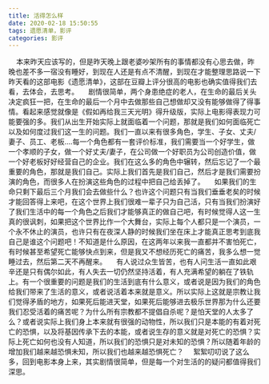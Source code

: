 ```yaml
---
title: 活得怎么样
date: 2020-02-18 15:50:55
tags: 遗愿清单，影评
categories: 影评
---
```

&nbsp;&nbsp;&nbsp;&nbsp;本来昨天应该写的，但是昨天晚上跟老婆吵架所有的事情都没有心思去做，昨晚也差不多一宿没有睡好，到现在人还是有点不清醒，到现在才能整理思路说一下昨天看的这部电影《遗愿清单》，这部在豆瓣上评分很高的电影也确实值得我们去看，去体会，去思考。
&nbsp;&nbsp;&nbsp;&nbsp;剧情很简单，两个身患绝症的老人，在生命的最后关头决定疯狂一把，在生命的最后一个月中去做那些自己想做却又没有能够做得了得事情。看起来感觉就像是《假如再给我三天光明》得升级版，实际上电影得表现力可能要强的多。我们从出生开始实际上就面临着一个问题，那就是我们如何面临死亡以及如何度过我们这一生的问题。我们一直以来有很多角色，学生、子女、丈夫/妻子、员工、老板....每一个角色都有一套评价标准，我们需要当一个好学生，做一个孝顺的子女，做一个好丈夫/妻子，在公司做一个好职员为公司创造价值，做一个好老板好好经营自己的企业。我们在这么多的角色中辗转，然后忘记了一个最重要的角色，那就是我们自己。实际上我们首先是我们自己，然后才是我们需要扮演的角色，而很多人在扮演这些角色的过程中把自己给丢掉了。
&nbsp;&nbsp;&nbsp;&nbsp;如果我们的生命只剩下最后三个月我们会去做些什么？也许这个问题只有当我们垂垂老矣的时候才能回答得上来吧，在这个世界上我们很难一辈子只为自己活，只有当我们扮演好了我们生活中的每一个角色之后我们才能够真正的做自己吧，有时候觉得人这一生真的很讽刺，如果把这个世界比作一个大舞台，实际上每个人都只是一个演员，一个永不休止的演员，也许只有在夜深人静的时候我们坐在床上才能真正思考到底我自己是谁这个问题吧！不知道是什么原因，在这两年以来我一直都并不害怕死亡，有时候甚至希望死亡能够快点到来，但是我又不想经历死亡的痛苦，我多么想一觉睡过去，然后第二天不再醒来。
&nbsp;&nbsp;&nbsp;&nbsp;有人说过众生皆苦，也有人问生活一直如此艰辛还是只有偶尔如此，有人失去一切仍然坚持活着，有人充满希望的躺在了铁轨上。有一个很重要的问题是我们的生活到底有什么意义，或者说是因为我们的角色给我们带来了生活的意义，或者说活着本来就是意义。所以实际上这就是宗教让我们觉得矛盾的地方，如果死后能进天堂，如果死后能够进去极乐世界那为什么还要我们忍受活着的痛苦呢？为什么所有宗教都不提倡自杀呢？是怕天堂的人太多了么？或者说实际上我们身上本来就有很强的动物性，所以我们只是本能的有着对死亡的恐惧，以及将基因传承下去的本能，或者说生存的意义就是对死亡的恐惧？实际上死亡如何也没有人知道，所以我们的恐惧只是对未知的恐惧？所以随着年龄的增加我们越来越恐惧未知，所以我们也越来越恐惧死亡？
&nbsp;&nbsp;&nbsp;&nbsp;絮絮叨叨说了这么多，回到电影本身上来，其实剧情很简单，但是每一个对生活的的疑问都值得我们深思。